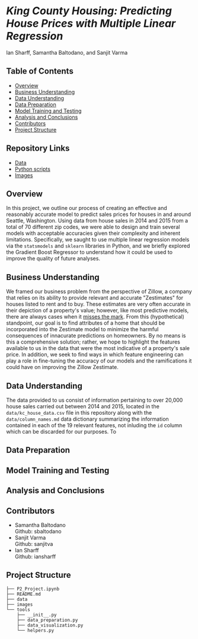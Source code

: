 # *King County Housing: Predicting House Prices with Multiple Linear Regression*

Ian Sharff, Samantha Baltodano, and Sanjit Varma

## Table of Contents
* [Overview](#overview)
* [Business Understanding](#business-understanding)
* [Data Understanding](#data-understanding)
* [Data Preparation](#data-preparation)
* [Model Training and Testing](#model-training-and-testing)
* [Analysis and Conclusions](#analysis-and-conclusions)
* [Contributors](#contributors)
* [Project Structure](#project-structure)

## Repository Links
* [Data](/data)
* [Python scripts](/tools)
* [Images](/images)

## Overview

In this project, we outline our process of creating an effective and reasonably accurate model to predict sales prices for houses in and around Seattle, Washington. Using data from house sales in 2014 and 2015 from a total of 70 different zip codes, we were able to design and train several models with acceptable accuracies given their complexity and inherent limitations. Specifically, we saught to use multiple linear regression models via the `statsmodels` and `sklearn` libraries in Python, and we briefly explored the Gradient Boost Regressor to understand how it could be used to improve the quality of future analyses.

## Business Understanding

We framed our business problem from the perspective of Zillow, a company that relies on its ability to provide relevant and accurate "Zestimates" for houses listed to rent and to buy. These estimates are very often accurate in their depiction of a property's value; however, like most predictive models, there are always cases when it <a href=https://onesouthrealty.com/zillow-sued-over-zestimates-and-we-all-rejoiced>misses the mark</a>. From this (hypothetical) standpoint, our goal is to find attributes of a home that should be incorporated into the Zestimate model to minimize the harmful consequences of innacurate predictions on homeowners. By no means is this a comprehensive solution; rather, we hope to highlight the features available to us in the data that were the most indicative of a property's sale price. In addition, we seek to find ways in which feature engineering can play a role in fine-tuning the accuracy of our models and the ramifications it could have on improving the Zillow Zestimate.

## Data Understanding

The data provided to us consist of information pertaining to over 20,000 house sales carried out between 2014 and 2015, located in the `data/kc_house_data.csv` file in this repository along with the `data/column_names.md` data dictionary summarizing the information contained in each of the 19 relevant features, not inluding the `id` column which can be discarded for our purposes. To

## Data Preparation

## Model Training and Testing

## Analysis and Conclusions

## Contributors
- Samantha Baltodano <br>
    Github: sbaltodano<br>
- Sanjit Varma <br>
    Github: sanjitva<br>
- Ian Sharff <br>
    Github: iansharff<br>

## Project Structure
```
├── P2_Project.ipynb
├── README.md
├── data
├── images
└── tools
    ├── __init__.py
    ├── data_preparation.py
    ├── data_visualization.py
    └── helpers.py
```

